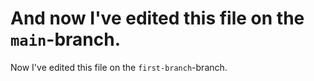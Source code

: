 
And now I've edited this file on the `main`-branch.
=======
Now I've edited this file on the `first-branch`-branch.

